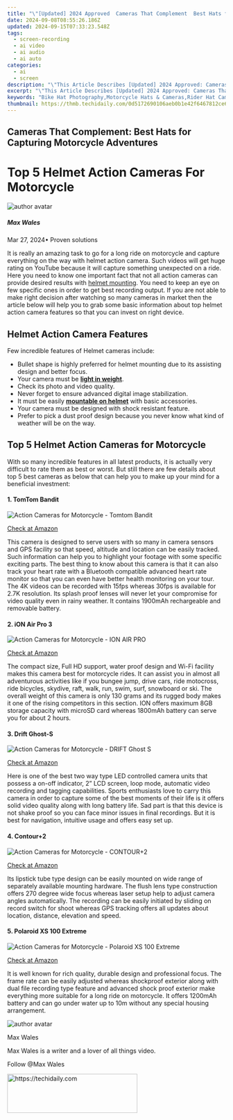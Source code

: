 ```yaml
---
title: "\"[Updated] 2024 Approved  Cameras That Complement  Best Hats for Capturing Motorcycle Adventures\""
date: 2024-09-08T08:55:26.186Z
updated: 2024-09-15T07:33:23.548Z
tags: 
  - screen-recording
  - ai video
  - ai audio
  - ai auto
categories: 
  - ai
  - screen
description: "\"This Article Describes [Updated] 2024 Approved: Cameras That Complement: Best Hats for Capturing Motorcycle Adventures\""
excerpt: "\"This Article Describes [Updated] 2024 Approved: Cameras That Complement: Best Hats for Capturing Motorcycle Adventures\""
keywords: "Bike Hat Photography,Motorcycle Hats & Cameras,Rider Hat Camera Choices,Moto Camo Accessories,Adventure Biking Gear,Motorbike Pics Fashion,Cyclist Hat Shots"
thumbnail: https://thmb.techidaily.com/0d5172690106aeb0b1e42f6467812ce6f42bcdb66b69630f22d7099f56101e88.jpeg
---
```


## Cameras That Complement: Best Hats for Capturing Motorcycle Adventures

# Top 5 Helmet Action Cameras For Motorcycle

![author avatar](https://images.wondershare.com/filmora/article-images/max-wales-author.jpg)

##### Max Wales

 Mar 27, 2024• Proven solutions

 It is really an amazing task to go for a long ride on motorcycle and capture everything on the way with helmet action camera. Such videos will get huge rating on YouTube because it will capture something unexpected on a ride. Here you need to know one important fact that not all action cameras can provide desired results with [helmet mounting](https://tools.techidaily.com/wondershare/filmora/download/). You need to keep an eye on few specific ones in order to get best recording output. If you are not able to make right decision after watching so many cameras in market then the article below will help you to grab some basic information about top helmet action camera features so that you can invest on right device.

## Helmet Action Camera Features

 Few incredible features of Helmet cameras include:

* Bullet shape is highly preferred for helmet mounting due to its assisting design and better focus.
* Your camera must be [**light in weight**](https://tools.techidaily.com/wondershare/filmora/download/).
* Check its photo and video quality.
* Never forget to ensure advanced digital image stabilization.
* It must be easily [**mountable on helmet**](https://tools.techidaily.com/wondershare/filmora/download/) with basic accessories.
* Your camera must be designed with shock resistant feature.
* Prefer to pick a dust proof design because you never know what kind of weather will be on the way.

## Top 5 Helmet Action Cameras for Motorcycle

 With so many incredible features in all latest products, it is actually very difficult to rate them as best or worst. But still there are few details about top 5 best cameras as below that can help you to make up your mind for a beneficial investment:

#### 1\. TomTom Bandit

![Action Cameras for Motorcycle - Tomtom Bandit](https://images.wondershare.com/filmora/article-images/tomtom-bandit-action-camera.jpg)

[Check at Amazon](https://www.amazon.com/gp/product/B00WV69ZI4/ref=as%5Fli%5Ftl?ie=UTF8&tag=vs-flora-20&camp=1789&creative=9325&linkCode=as2&creativeASIN=B00WV69ZI4&linkId=758fb17283300bc2eeeff51d97e5cab5
)

 This camera is designed to serve users with so many in camera sensors and GPS facility so that speed, altitude and location can be easily tracked. Such information can help you to highlight your footage with some specific exciting parts. The best thing to know about this camera is that it can also track your heart rate with a Bluetooth compatible advanced heart rate monitor so that you can even have better health monitoring on your tour. The 4K videos can be recorded with 15fps whereas 30fps is available for 2.7K resolution. Its splash proof lenses will never let your compromise for video quality even in rainy weather. It contains 1900mAh rechargeable and removable battery.

#### 2\. iON Air Pro 3

![Action Cameras for Motorcycle - ION AIR PRO](https://images.wondershare.com/filmora/article-images/ino-air-pro-3.jpg)

[Check at Amazon](https://www.amazon.com/gp/product/B00H8H7MU4/ref=as%5Fli%5Ftl?ie=UTF8&tag=vs-flora-20&camp=1789&creative=9325&linkCode=as2&creativeASIN=B00H8H7MU4&linkId=e6660d0d0724fe7eea7b8576b71b81b6
)

 The compact size, Full HD support, water proof design and Wi-Fi facility makes this camera best for motorcycle rides. It can assist you in almost all adventurous activities like if you bungee jump, drive cars, ride motocross, ride bicycles, skydive, raft, walk, run, swim, surf, snowboard or ski. The overall weight of this camera is only 130 grams and its rugged body makes it one of the rising competitors in this section. ION offers maximum 8GB storage capacity with microSD card whereas 1800mAh battery can serve you for about 2 hours.

#### 3\. Drift Ghost-S

![Action Cameras for Motorcycle - DRIFT Ghost S](https://images.wondershare.com/filmora/article-images/Drift_Ghost-S_35832568_design.jpg)

[Check at Amazon](https://www.amazon.com/gp/product/B00A48RMKE/ref=as%5Fli%5Ftl?ie=UTF8&tag=vs-flora-20&camp=1789&creative=9325&linkCode=as2&creativeASIN=B00A48RMKE&linkId=947acd85ba3970834495f9c1a7af7d2c
)

 Here is one of the best two way type LED controlled camera units that possess a on-off indicator, 2” LCD screen, loop mode, automatic video recording and tagging capabilities. Sports enthusiasts love to carry this camera in order to capture some of the best moments of their life is it offers solid video quality along with long battery life. Sad part is that this device is not shake proof so you can face minor issues in final recordings. But it is best for navigation, intuitive usage and offers easy set up.

#### 4\.  Contour+2

![Action Cameras for Motorcycle - CONTOUR+2](https://images.wondershare.com/filmora/article-images/contour-2-action-camera.jpg)

[Check at Amazon](https://www.amazon.com/gp/product/B00D740J5W/ref=as%5Fli%5Ftl?ie=UTF8&tag=vs-flora-20&camp=1789&creative=9325&linkCode=as2&creativeASIN=B00D740J5W&linkId=5bb083a41ab5a7a24f9925dea0ab1b77
)

 Its lipstick tube type design can be easily mounted on wide range of separately available mounting hardware. The flush lens type construction offers 270 degree wide focus whereas laser setup help to adjust camera angles automatically. The recording can be easily initiated by sliding on record switch for shoot whereas GPS tracking offers all updates about location, distance, elevation and speed.

#### 5\. Polaroid XS 100 Extreme

![Action Cameras for Motorcycle - Polaroid XS 100 Extreme](https://images.wondershare.com/filmora/article-images/Polaroid-XS-100-Extreme.jpg)

[Check at Amazon](https://www.amazon.com/gp/product/B00F46UQ4K/ref=as%5Fli%5Ftl?ie=UTF8&tag=vs-flora-20&camp=1789&creative=9325&linkCode=as2&creativeASIN=B00F46UQ4K&linkId=6d1cf73dd040f47f4ac8a8a14ac9643f
)

 It is well known for rich quality, durable design and professional focus. The frame rate can be easily adjusted whereas shockproof exterior along with dual file recording type feature and advanced shock proof exterior make everything more suitable for a long ride on motorcycle. It offers 1200mAh battery and can go under water up to 10m without any special housing arrangement.

![author avatar](https://images.wondershare.com/filmora/article-images/max-wales-author.jpg)

Max Wales

Max Wales is a writer and a lover of all things video.

Follow @Max Wales


<ins class="adsbygoogle"
     style="display:block"
     data-ad-format="autorelaxed"
     data-ad-client="ca-pub-7571918770474297"
     data-ad-slot="1223367746"></ins>



<ins class="adsbygoogle"
     style="display:block"
     data-ad-client="ca-pub-7571918770474297"
     data-ad-slot="8358498916"
     data-ad-format="auto"
     data-full-width-responsive="true"></ins>




<!-- affiliate ads begin -->
<a href="https://aligracehair.sjv.io/c/5597632/2115931/19272" target="_top" id="2115931">
  <img src="//a.impactradius-go.com/display-ad/19272-2115931" border="0" alt="https://techidaily.com" width="300" height="90"/>
</a>
<img height="0" width="0" src="https://aligracehair.sjv.io/i/5597632/2115931/19272" style="position:absolute;visibility:hidden;" border="0" />
<!-- affiliate ads end -->

